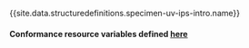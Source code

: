 {{site.data.structuredefinitions.specimen-uv-ips-intro.name}}

#### Conformance resource variables defined [here](http://wiki.hl7.org/index.php?title=IG_Publisher_Documentation#Jekyll)
